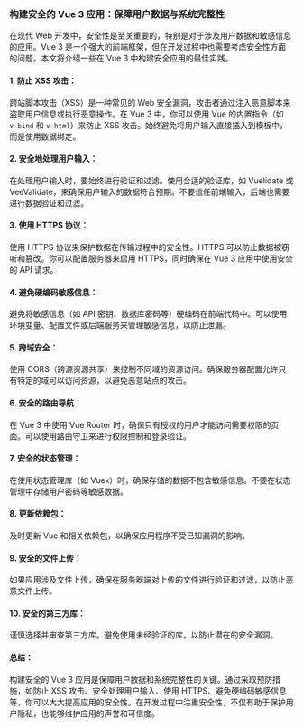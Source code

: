 ### **构建安全的 Vue 3 应用：保障用户数据与系统完整性**

在现代 Web 开发中，安全性是至关重要的，特别是对于涉及用户数据和敏感信息的应用。Vue 3 是一个强大的前端框架，但在开发过程中也需要考虑安全性方面的问题。本文将介绍一些在 Vue 3 中构建安全应用的最佳实践。

#### **1. 防止 XSS 攻击：**

跨站脚本攻击（XSS）是一种常见的 Web 安全漏洞，攻击者通过注入恶意脚本来盗取用户信息或执行恶意操作。在 Vue 3 中，你可以使用 Vue 的内置指令（如 `v-bind` 和 `v-html`）来防止 XSS 攻击。始终避免将用户输入直接插入到模板中，而是使用数据绑定。

#### **2. 安全地处理用户输入：**

在处理用户输入时，要始终进行验证和过滤。使用合适的验证库，如 Vuelidate 或 VeeValidate，来确保用户输入的数据符合预期。不要信任前端输入，后端也需要进行数据验证和过滤。

#### **3. 使用 HTTPS 协议：**

使用 HTTPS 协议来保护数据在传输过程中的安全性。HTTPS 可以防止数据被窃听和篡改。你可以配置服务器来启用 HTTPS，同时确保在 Vue 3 应用中使用安全的 API 请求。

#### **4. 避免硬编码敏感信息：**

避免将敏感信息（如 API 密钥、数据库密码等）硬编码在前端代码中。可以使用环境变量、配置文件或后端服务来管理敏感信息，以防止泄漏。

#### **5. 跨域安全：**

使用 CORS（跨源资源共享）来控制不同域的资源访问。确保服务器配置允许只有特定的域可以访问资源，以避免恶意站点的攻击。

#### **6. 安全的路由导航：**

在 Vue 3 中使用 Vue Router 时，确保只有授权的用户才能访问需要权限的页面。可以使用路由守卫来进行权限控制和登录验证。

#### **7. 安全的状态管理：**

在使用状态管理库（如 Vuex）时，确保存储的数据不包含敏感信息。不要在状态管理中存储用户密码等敏感数据。

#### **8. 更新依赖包：**

及时更新 Vue 和相关依赖包，以确保应用程序不受已知漏洞的影响。

#### **9. 安全的文件上传：**

如果应用涉及文件上传，确保在服务器端对上传的文件进行验证和过滤，以防止恶意文件上传。

#### **10. 安全的第三方库：**

谨慎选择并审查第三方库。避免使用未经验证的库，以防止潜在的安全漏洞。

#### **总结：**

构建安全的 Vue 3 应用是保障用户数据和系统完整性的关键。通过采取预防措施，如防止 XSS 攻击、安全处理用户输入、使用 HTTPS、避免硬编码敏感信息等，你可以大大提高应用的安全性。在开发过程中注重安全性，不仅有助于保护用户隐私，也能够维护应用的声誉和可信度。